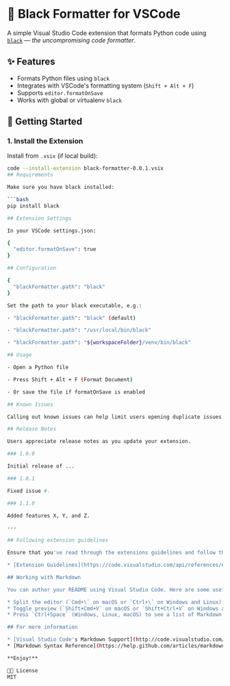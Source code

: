 # 🐍 Black Formatter for VSCode

A simple Visual Studio Code extension that formats Python code using [`black`](https://github.com/psf/black) — *the uncompromising code formatter*.

## ✨ Features

- Formats Python files using `black`
- Integrates with VSCode's formatting system (`Shift + Alt + F`)
- Supports `editor.formatOnSave`
- Works with global or virtualenv `black`

## 🚀 Getting Started

### 1. Install the Extension

Install from `.vsix` (if local build):

```bash
code --install-extension black-formatter-0.0.1.vsix
## Requirements

Make sure you have black installed:

```bash
pip install black

## Extension Settings

In your VSCode settings.json:

{
  "editor.formatOnSave": true
}

## Configuration

{
  "blackFormatter.path": "black"
}

Set the path to your black executable, e.g.:

- "blackFormatter.path": "black" (default)

- "blackFormatter.path": "/usr/local/bin/black"

- "blackFormatter.path": "${workspaceFolder}/venv/bin/black"

## Usage

- Open a Python file

- Press Shift + Alt + F (Format Document)

- Or save the file if formatOnSave is enabled

## Known Issues

Calling out known issues can help limit users opening duplicate issues against your extension.

## Release Notes

Users appreciate release notes as you update your extension.

### 1.0.0

Initial release of ...

### 1.0.1

Fixed issue #.

### 1.1.0

Added features X, Y, and Z.

---

## Following extension guidelines

Ensure that you've read through the extensions guidelines and follow the best practices for creating your extension.

* [Extension Guidelines](https://code.visualstudio.com/api/references/extension-guidelines)

## Working with Markdown

You can author your README using Visual Studio Code. Here are some useful editor keyboard shortcuts:

* Split the editor (`Cmd+\` on macOS or `Ctrl+\` on Windows and Linux).
* Toggle preview (`Shift+Cmd+V` on macOS or `Shift+Ctrl+V` on Windows and Linux).
* Press `Ctrl+Space` (Windows, Linux, macOS) to see a list of Markdown snippets.

## For more information

* [Visual Studio Code's Markdown Support](http://code.visualstudio.com/docs/languages/markdown)
* [Markdown Syntax Reference](https://help.github.com/articles/markdown-basics/)

**Enjoy!**

🧑‍💻 License
MIT
